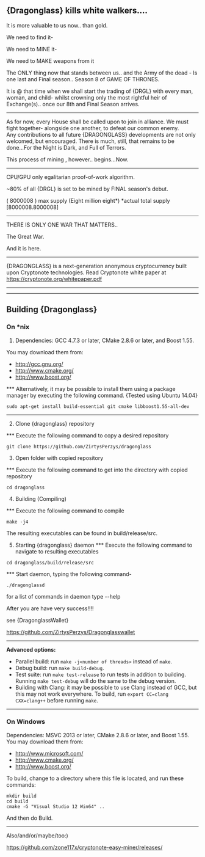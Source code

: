    {Dragonglass} kills white walkers....
---------------------------------------

It is more valuable to us now.. than gold.

We need to find it-

We need to MINE it-

We need to MAKE weapons from it


The ONLY thing now that stands between us.. 
and the Army of the dead - 
Is one last and Final season..
        Season  8 
of   GAME OF THRONES.

It is @ that time when we shall start the trading of {DRGL} with every man, woman, and child- whilst crowning only the most rightful heir of Exchange(s).. once our 8th and Final Season arrives.
_________________________________________________

As for now, every House shall be called upon to join in alliance. We must fight together- alongside one another, to defeat our common enemy.  
Any contributions to all future {DRAGONGLASS} developments are not only welcomed, but encouraged. There is much, still, that remains to be done...For the Night is Dark, and Full of Terrors.

This process of mining , however..
begins...Now.
__________________________________________________________________

CPU/GPU only egalitarian proof-of-work algorithm.

~80% of all {DRGL} is set to be mined by FINAL season's debut.

( 8000008 )  max supply (Eight million eight*)   *actual total supply [8000008.8000008]
_________________________________________________


THERE  IS  ONLY  ONE  WAR  THAT  MATTERS..

The Great War.



And it is here.
________________________________________________________________________________________________________

{DRAGONGLASS} is a next-generation anonymous cryptocurrency built upon Cryptonote technologies.
Read Cryptonote white paper at https://cryptonote.org/whitepaper.pdf



________________________________________________________________________________________________________________
_______________________________________________________________________________________________________________
## Building {Dragonglass} 

### On *nix

1. Dependencies: GCC 4.7.3 or later, CMake 2.8.6 or later, and Boost 1.55.

You may download them from:

* http://gcc.gnu.org/
* http://www.cmake.org/
* http://www.boost.org/



*** Alternatively, it may be possible to install them using a package manager by
executing the following command.     {Tested using Ubuntu 14.04}
 ```
 sudo apt-get install build-essential git cmake libboost1.55-all-dev
```
____________________________________________________________________

2. Clone {dragonglass} repository

*** Execute the following command to copy a desired repository
```
git clone https://github.com/ZirtysPerzys/dragonglass
```


3. Open folder with copied repository

*** Execute the following command to get into the directory with copied repository

`cd dragonglass`



4. Building (Compiling)

*** Execute the following command to compile

`
make -j4  
`

The resulting executables can be found in build/release/src.


5. Starting {dragonglass} daemon
*** Execute the following command to navigate to resulting executables

`
cd dragonglass/build/release/src 
`


*** Start daemon, typing the following command-

`
./dragonglassd 
`

for a list of commands in daemon type  --help




After you are have very success!!!!

 see {DragonglassWallet} 

https://github.com/ZirtysPerzys/Dragonglasswallet


_________________________________________________________
**Advanced options:**

* Parallel build: run `make -j<number of threads>` instead of `make`.
* Debug build: run `make build-debug`.
* Test suite: run `make test-release` to run tests in addition to building. Running `make test-debug` will do the same to the debug version.
* Building with Clang: it may be possible to use Clang instead of GCC, but this may not work everywhere. To build, run `export CC=clang CXX=clang++` before running `make`.

**************************************************************************************************
### On Windows
Dependencies: MSVC 2013 or later, CMake 2.8.6 or later, and Boost 1.55. You may download them from:

* http://www.microsoft.com/
* http://www.cmake.org/
* http://www.boost.org/

To build, change to a directory where this file is located, and run these commands: 
```
mkdir build
cd build
cmake -G "Visual Studio 12 Win64" ..
```

And then do Build.
________________

Also/and/or/maybe/too:)

https://github.com/zone117x/cryptonote-easy-miner/releases/

